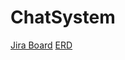 # ChatSystem

[Jira Board](https://grittycapstone.atlassian.net/jira/software/projects/KAN/boards/1)
[ERD](https://lucid.app/lucidchart/a9df48e3-f499-4822-815a-048bb401337a/edit?beaconFlowId=7EAB89797A64058D&invitationId=inv_49c1222d-04a3-45e0-9da4-3619e4f6e029&page=0_0#)
